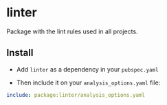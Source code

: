 # linter

Package with the lint rules used in all projects.


## Install

- Add `linter` as a dependency in your `pubspec.yaml`

- Then include it on your `analysis_options.yaml` file:

```yaml
include: package:linter/analysis_options.yaml
```
